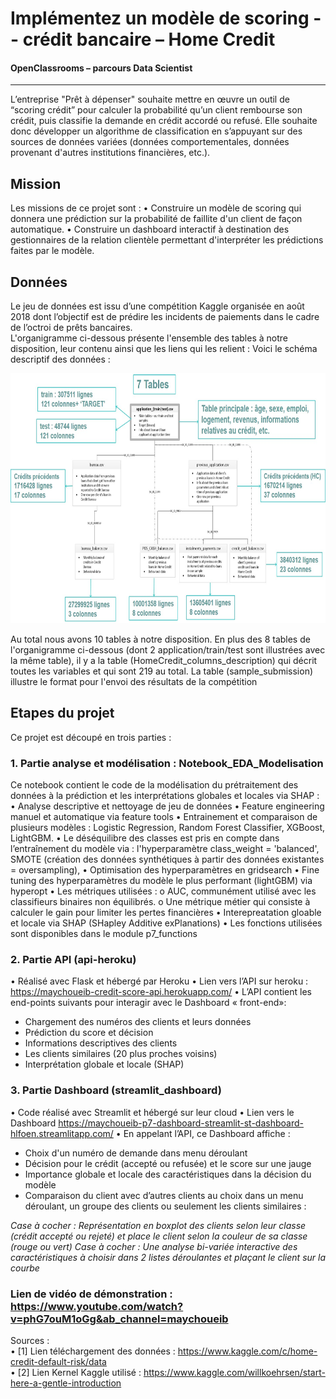 #  Implémentez un modèle de scoring -- crédit bancaire – Home Credit 
#### OpenClassrooms – parcours Data Scientist 
-----
L’entreprise "Prêt à dépenser" souhaite mettre en œuvre un outil de “scoring crédit” pour calculer la probabilité qu’un client rembourse son crédit, puis classifie la demande en crédit accordé ou refusé. Elle souhaite donc développer un algorithme de classification en s’appuyant sur des sources de données variées (données comportementales, données provenant d'autres institutions financières, etc.).

## Mission  
Les missions de ce projet sont :
•	Construire un modèle de scoring qui donnera une prédiction sur la probabilité de faillite d'un client de façon automatique.
•	Construire un dashboard interactif à destination des gestionnaires de la relation clientèle permettant d'interpréter les prédictions faites par le modèle.
## Données
Le jeu de données est issu d’une compétition Kaggle organisée en août 2018 dont l’objectif est de prédire les incidents de paiements dans le cadre de l’octroi de prêts bancaires.  
L'organigramme ci-dessous présente l'ensemble des tables à notre disposition, leur contenu ainsi que les liens qui les relient :
Voici le schéma descriptif des données :   
<p align="center"><img src="images/schema_datas.jpg" width="600" height="400" /></p>

Au total nous avons 10 tables à notre disposition. En plus des 8 tables de l'organigramme ci-dessous (dont 2 application/train/test sont illustrées avec la même table), il y a la table (HomeCredit_columns_description) qui décrit toutes les variables et qui sont 219 au total. La table (sample_submission) illustre le format pour l'envoi des résultats de la compétition 

## Etapes du projet 
Ce projet est découpé en trois parties :
### 1. Partie analyse et modélisation : Notebook_EDA_Modelisation
Ce notebook contient le code de la modélisation du prétraitement des données à la prédiction et les interprétations globales et locales via SHAP : 
•	Analyse descriptive et nettoyage de jeu de données
•	Feature engineering manuel et automatique via feature tools
•	Entrainement et comparaison de plusieurs modèles : Logistic Regression, Random Forest Classifier, XGBoost, LightGBM. 
•	Le déséquilibre des classes est pris en compte dans l’entraînement du modèle via : l'hyperparamètre class_weight = 'balanced', SMOTE (création des données synthétiques à partir des données existantes = oversampling), 
•	Optimisation des hyperparamètres en gridsearch 
•	Fine tuning des hyperparamètres du modèle le plus performant (lightGBM) via hyperopt
•	Les métriques utilisées : 
o	AUC, communément utilisé avec les classifieurs binaires non équilibrés. 
o	 Une métrique métier qui consiste à calculer le gain pour limiter les pertes financières 
•	Interepreatation gloable et locale via SHAP (SHapley Additive exPlanations)
•	Les fonctions utilisées sont disponibles dans le module p7_functions
### 2. Partie API (api-heroku)
•	Réalisé avec Flask et hébergé par Heroku
•	Lien vers l’API sur heroku : https://maychoueib-credit-score-api.herokuapp.com/
•	 L’API contient les end-points suivants pour interagir avec le Dashboard « front-end»:
-	Chargement des numéros des clients et leurs données
-	Prédiction du score et décision 
-	Informations descriptives des clients
-	Les clients similaires (20 plus proches voisins)
-	Interprétation globale et locale (SHAP)
### 3. Partie Dashboard (streamlit_dashboard)
•	Code réalisé avec Streamlit et hébergé sur leur cloud 
•	Lien vers le Dashboard https://maychoueib-p7-dashboard-streamlit-st-dashboard-hlfoen.streamlitapp.com/
•	En appelant l’API, ce Dashboard affiche :
-	Choix d'un numéro de demande dans menu déroulant
-	Décision pour le crédit (accepté ou refusée) et le score sur une jauge
-	Importance globale et locale des caractéristiques dans la décision du modèle
-	Comparaison du client avec d’autres clients au choix dans un menu déroulant, un groupe des clients ou seulement les clients similaires : 

*Case à cocher : Représentation en boxplot des clients selon leur classe (crédit accepté ou rejeté) et place le client selon la couleur de sa classe (rouge ou vert)
Case à cocher : Une analyse bi-variée interactive des caractéristiques à choisir dans 2 listes déroulantes et plaçant le client sur la courbe*

### Lien de vidéo de démonstration : https://www.youtube.com/watch?v=phG7ouM1oGg&ab_channel=maychoueib    
Sources :     
•	[1] Lien téléchargement des données : https://www.kaggle.com/c/home-credit-default-risk/data    
•	[2] Lien Kernel Kaggle utilisé : https://www.kaggle.com/willkoehrsen/start-here-a-gentle-introduction     


